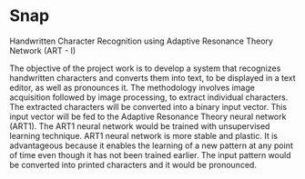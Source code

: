 Snap
====

Handwritten Character Recognition using Adaptive Resonance Theory Network (ART - I)

The objective of the project work is to develop a system that recognizes handwritten characters and converts them into text, to be displayed in a text editor, as well as pronounces it. The methodology involves image acquisition followed by image processing, to extract individual characters. The extracted characters will be converted into a binary input vector. This input vector will be fed to the Adaptive Resonance Theory neural network (ART1). The ART1 neural network would be trained with unsupervised learning technique. ART1 neural network is more stable and plastic. It is advantageous because it enables the learning of a new pattern at any point of time even though it has not been trained earlier. The input pattern would be converted into printed characters and it would be pronounced.



